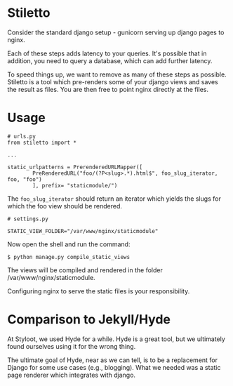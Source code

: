 # Stiletto

Consider the standard django setup - gunicorn serving up django pages to nginx.

Each of these steps adds latency to your queries. It's possible that in addition, you need to query a database, which can add further latency.

To speed things up, we want to remove as many of these steps as possible. Stiletto is a tool which pre-renders some of your django views and saves the result as files.
You are then free to point nginx directly at the files.

# Usage

    # urls.py
    from stiletto import *

    ...

    static_urlpatterns = PrerenderedURLMapper([
            PreRenderedURL("foo/(?P<slug>.*).html$", foo_slug_iterator, foo, "foo")
            ], prefix= "staticmodule/")

The `foo_slug_iterator` should return an iterator which yields the slugs for which the foo view should be rendered.

    # settings.py

    STATIC_VIEW_FOLDER="/var/www/nginx/staticmodule"

Now open the shell and run the command:

    $ python manage.py compile_static_views

The views will be compiled and rendered in the folder /var/www/nginx/staticmodule.

Configuring nginx to serve the static files is your responsibility.

# Comparison to Jekyll/Hyde

At Styloot, we used Hyde for a while. Hyde is a great tool, but we ultimately found ourselves using it for the wrong thing.

The ultimate goal of Hyde, near as we can tell, is to be a replacement for Django for some use cases (e.g., blogging). What
we needed was a static page renderer which integrates with django.
